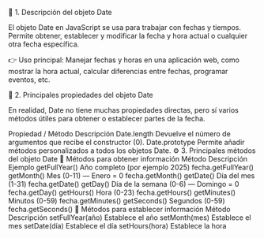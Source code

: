 🧠 1. Descripción del objeto Date

El objeto Date en JavaScript se usa para trabajar con fechas y tiempos.
Permite obtener, establecer y modificar la fecha y hora actual o cualquier otra fecha específica.

👉 Uso principal:
Manejar fechas y horas en una aplicación web, como mostrar la hora actual, calcular diferencias entre fechas, programar eventos, etc.

🧩 2. Principales propiedades del objeto Date

En realidad, Date no tiene muchas propiedades directas, pero sí varios métodos útiles para obtener o establecer partes de la fecha.

Propiedad / Método	Descripción
Date.length	Devuelve el número de argumentos que recibe el constructor (0).
Date.prototype	Permite añadir métodos personalizados a todos los objetos Date.
⚙️ 3. Principales métodos del objeto Date
🔹 Métodos para obtener información
Método	Descripción	Ejemplo
getFullYear()	Año completo (por ejemplo 2025)	fecha.getFullYear()
getMonth()	Mes (0-11) — Enero = 0	fecha.getMonth()
getDate()	Día del mes (1-31)	fecha.getDate()
getDay()	Día de la semana (0-6) — Domingo = 0	fecha.getDay()
getHours()	Hora (0-23)	fecha.getHours()
getMinutes()	Minutos (0-59)	fecha.getMinutes()
getSeconds()	Segundos (0-59)	fecha.getSeconds()
🔹 Métodos para establecer información
Método	Descripción
setFullYear(año)	Establece el año
setMonth(mes)	Establece el mes
setDate(día)	Establece el día
setHours(hora)	Establece la hora